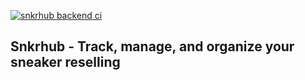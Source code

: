 [![snkrhub backend ci](https://github.com/phoenixbeats01/snkrhub/actions/workflows/main.yml/badge.svg?branch=master)](https://github.com/phoenixbeats01/snkrhub/actions/workflows/main.yml)

## Snkrhub - Track, manage, and organize your sneaker reselling
